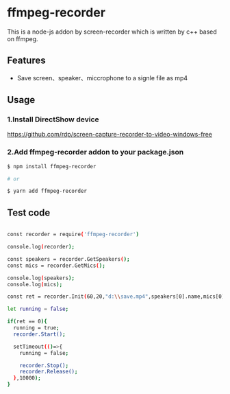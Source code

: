 # ffmpeg-recorder

This is a node-js addon by screen-recorder which is written by c++ based on ffmpeg.


## Features

- Save screen、speaker、miccrophone to a signle file as mp4


## Usage


### 1.Install DirectShow device 

https://github.com/rdp/screen-capture-recorder-to-video-windows-free

### 2.Add ffmpeg-recorder addon to your package.json

```sh
$ npm install ffmpeg-recorder

# or

$ yarn add ffmpeg-recorder
```


## Test code

``` sh

const recorder = require('ffmpeg-recorder')

console.log(recorder);

const speakers = recorder.GetSpeakers();
const mics = recorder.GetMics();

console.log(speakers);
console.log(mics);

const ret = recorder.Init(60,20,"d:\\save.mp4",speakers[0].name,mics[0].name);

let running = false;

if(ret == 0){
  running = true;
  recorder.Start();

  setTimeout(()=>{
    running = false;

    recorder.Stop();
    recorder.Release();
  },10000);
}



```